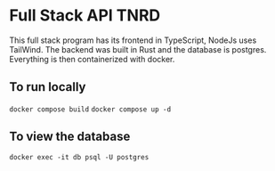 # Full Stack API TNRD
This full stack program has its frontend in TypeScript, NodeJs uses TailWind. The backend was built in Rust and the database is postgres. Everything is then containerized with docker.

## To run locally
`docker compose build`
`docker compose up -d`

## To view the database
`docker exec -it db psql -U postgres`

